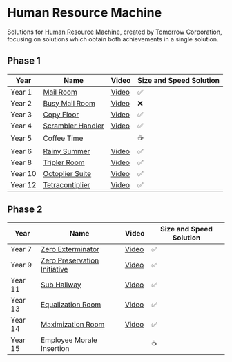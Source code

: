 # Human Resource Machine

Solutions for [Human Resource Machine](https://tomorrowcorporation.com/humanresourcemachine), created by [Tomorrow Corporation](https://tomorrowcorporation.com), focusing on solutions which obtain both achievements in a single solution.

## Phase 1

| Year    | Name                                  | Video                                                | Size and Speed Solution |
|---------|---------------------------------------|------------------------------------------------------|-------------------------|
| Year 1  | [Mail Room](Year01/README.md)         | [Video](https://www.youtube.com/watch?v=bTzmkJ2sjjM) | &#x2705;                |
| Year 2  | [Busy Mail Room](Year02/README.md)    | [Video](https://www.youtube.com/watch?v=bTzmkJ2sjjM) | &#x274C;                |
| Year 3  | [Copy Floor](Year03/README.md)        | [Video](https://www.youtube.com/watch?v=bTzmkJ2sjjM) | &#x2705;                |
| Year 4  | [Scrambler Handler](Year04/README.md) | [Video](https://www.youtube.com/watch?v=bTzmkJ2sjjM) | &#x2705;                |
| Year 5  | Coffee Time                           |                                                      | &#x2615;                |
| Year 6  | [Rainy Summer](Year06/README.md)      | [Video](https://www.youtube.com/watch?v=mJQL5Ym2FWw) | &#x2705;                |
| Year 8  | [Tripler Room](Year08/README.md)      | [Video](https://www.youtube.com/watch?v=mJQL5Ym2FWw) | &#x2705;                |
| Year 10 | [Octoplier Suite](Year10/README.md)   | [Video](https://www.youtube.com/watch?v=mJQL5Ym2FWw) | &#x2705;                |
| Year 12 | [Tetracontiplier](Year12/README.md)   | [Video](https://www.youtube.com/watch?v=mJQL5Ym2FWw) | &#x2705;                |

## Phase 2

| Year    | Name                                             | Video                                                | Size and Speed Solution |
|---------|--------------------------------------------------|------------------------------------------------------|-------------------------|
| Year 7  | [Zero Exterminator](Year07/README.md)            | [Video](https://www.youtube.com/watch?v=6cHR45MjeMI) | &#x2705;                |
| Year 9  | [Zero Preservation Initiative](Year09/README.md) | [Video](https://www.youtube.com/watch?v=6cHR45MjeMI) | &#x2705;                |
| Year 11 | [Sub Hallway](Year11/README.md)                  | [Video](https://www.youtube.com/watch?v=6cHR45MjeMI) | &#x2705;                |
| Year 13 | [Equalization Room](Year13/README.md)            | [Video](https://www.youtube.com/watch?v=6cHR45MjeMI) | &#x2705;                |
| Year 14 | [Maximization Room](Year14/README.md)            | [Video](https://www.youtube.com/watch?v=6cHR45MjeMI) | &#x2705;                |
| Year 15 | Employee Morale Insertion                        |                                                      | &#x2615;                |
